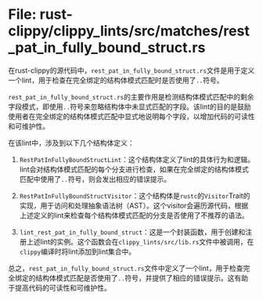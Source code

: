 # File: rust-clippy/clippy_lints/src/matches/rest_pat_in_fully_bound_struct.rs

在rust-clippy的源代码中，`rest_pat_in_fully_bound_struct.rs`文件是用于定义一个lint，用于检查在完全绑定的结构体模式匹配时是否使用了`..`符号。

`rest_pat_in_fully_bound_struct.rs`的主要作用是检测结构体模式匹配中的剩余字段模式，即使用`..`符号来忽略结构体中未显式匹配的字段。该lint的目的是鼓励使用者在完全绑定的结构体模式匹配中显式地说明每个字段，以增加代码的可读性和可维护性。

在该lint中，涉及到以下几个结构体定义：

1. `RestPatInFullyBoundStructLint`：这个结构体定义了lint的具体行为和逻辑。lint会对结构体模式匹配的每个分支进行检查，如果在完全绑定的结构体模式匹配中使用了`..`符号，则会发出相应的错误提示。

2. `RestPatInFullyBoundStructVisitor`：这个结构体是`rustc`的`Visitor`Trait的实现，用于访问和处理抽象语法树（AST）。这个visitor会遍历源代码，根据上述定义的lint来检查每个结构体模式匹配的分支是否使用了不推荐的语法。

3. `lint_rest_pat_in_fully_bound_struct`：这是一个封装函数，用于创建和注册上述lint的实例。这个函数会在`clippy_lints/src/lib.rs`文件中被调用，在`clippy`编译时将lint添加到lint集合中。

总之，`rest_pat_in_fully_bound_struct.rs`文件中定义了一个lint，用于检查完全绑定的结构体模式匹配是否使用了`..`符号，并提供了相应的错误提示。这有助于提高代码的可读性和可维护性。

